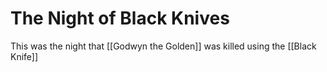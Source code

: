 # The Night of Black Knives
This was the night that [[Godwyn the Golden]] was killed using the [[Black Knife]]